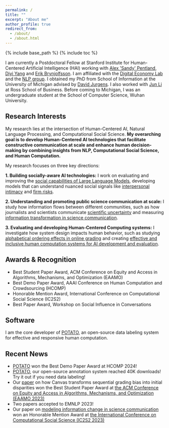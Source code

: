 ```yaml
---
permalink: /
title: ""
excerpt: "About me"
author_profile: true
redirect_from: 
  - /about/
  - /about.html
---
```


{% include base_path %}
{% include toc %}

I am currently a Postdoctoral Fellow at Stanford Institute for Human-Centered Artificial Intelligence (HAI) working with [Alex 'Sandy' Pentland](https://www.media.mit.edu/people/sandy/overview/), [Diyi Yang](https://cs.stanford.edu/~diyiy/) and [Erik Brynjolfsson](https://www.brynjolfsson.com). I am affiliated with the [Digital Economy Lab](https://digitaleconomy.stanford.edu) and the [NLP group](https://nlp.stanford.edu). I obtained my PhD from School of Information at the University of Michigan advised by [David Jurgens](http://jurgens.people.si.umich.edu/). I also worked with [Jun Li](https://michiganross.umich.edu/faculty-research/faculty/jun-li) at Ross School of Business. Before coming to Michigan, I was an undergraduate student at the School of Computer Science, Wuhan University.

## Research Interests

My research lies at the intersection of Human-Centered AI, Natural Language Processing, and Computational Social Science. **My overarching goal is to develop Human-Centered AI technologies that facilitate constructive communication at scale and enhance human decision-making by combining insights from NLP, Computational Social Science, and Human Computation.**

My research focuses on three key directions:

**1. Building socially-aware AI technologies:** I work on evaluating and improving the [social capabilities of Large Language Models](https://arxiv.org/abs/2305.14938), developing models that can understand nuanced social signals like [interpersonal intimacy](https://arxiv.org/pdf/2011.03020.pdf) and [firm risks](https://aclanthology.org/2024.naacl-industry.6.pdf).

**2. Understanding and promoting public science communication at scale:** I study how information flows between different communities, such as how journalists and scientists communicate [scientific uncertainty](https://jiaxin-pei.github.io/project_websites/certainty/Certainty-in-Science-Communication.html) and measuring [information transformation in science communication](https://preview.aclanthology.org/emnlp-22-ingestion/2022.emnlp-main.117.pdf).

**3. Evaluating and developing Human-Centered Computing systems:** I investigate how system design impacts human behavior, such as studying [alphabetical ordering effects in online grading](https://papers.ssrn.com/sol3/papers.cfm?abstract_id=4603146) and creating [effective and inclusive human computation systems for AI development and evaluation](https://arxiv.org/abs/2212.08620).

## Awards & Recognition

* Best Student Paper Award, ACM Conference on Equity and Access in Algorithms, Mechanisms, and Optimization (EAAMO)
* Best Demo Paper Award, AAAI Conference on Human Computation and Crowdsourcing (HCOMP)
* Honorable Mention Award, International Conference on Computational Social Science (IC2S2)
* Best Paper Award, Workshop on Social Influence in Conversations

## Software

I am the core developer of [POTATO](https://github.com/davidjurgens/potato), an open-source data labeling system for effective and responsive human computation.

## Recent News

* [POTATO](https://github.com/davidjurgens/potato) won the Best Demo Paper Award at HCOMP 2024!
* [POTATO](https://github.com/davidjurgens/potato), our open-source annotation system reached 40K downloads! Try it out if you need data labeling!
* Our [paper](https://papers.ssrn.com/sol3/papers.cfm?abstract_id=4603146) on how Canvas transforms sequential grading bias into initial disparities won the Best Student Paper Award at [the ACM Conference on Equity and Access in Algorithms, Mechanisms, and Optimization (EAAMO 2023)](https://conference2023.eaamo.org/awards/)
* Two papers accepted to EMNLP 2023!
* Our paper on [modeling information change in science communication](https://arxiv.org/abs/2210.13001) won an Honorable Mention Award at [the International Conference on Computational Social Science (IC2S2 2023)](https://ic2s2-2023.org/awards)
